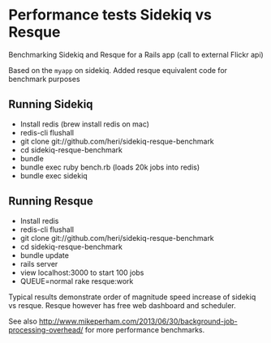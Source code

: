 # Performance tests Sidekiq vs Resque

Benchmarking Sidekiq and Resque for a Rails app (call to external Flickr api)

Based on the `myapp` on sidekiq. Added resque equivalent code for benchmark purposes

## Running Sidekiq

* Install redis (brew install redis on mac)
* redis-cli flushall
* git clone git://github.com/heri/sidekiq-resque-benchmark
* cd sidekiq-resque-benchmark
* bundle
* bundle exec ruby bench.rb (loads 20k jobs into redis)
* bundle exec sidekiq


## Running Resque

* Install redis
* redis-cli flushall
* git clone git://github.com/heri/sidekiq-resque-benchmark
* cd sidekiq-resque-benchmark
* bundle update
* rails server
* view localhost:3000 to start 100 jobs
* QUEUE=normal rake resque:work

Typical results demonstrate order of magnitude speed increase of sidekiq vs resque. Resque however has free web dashboard and scheduler.

See also http://www.mikeperham.com/2013/06/30/background-job-processing-overhead/ for more performance benchmarks.
